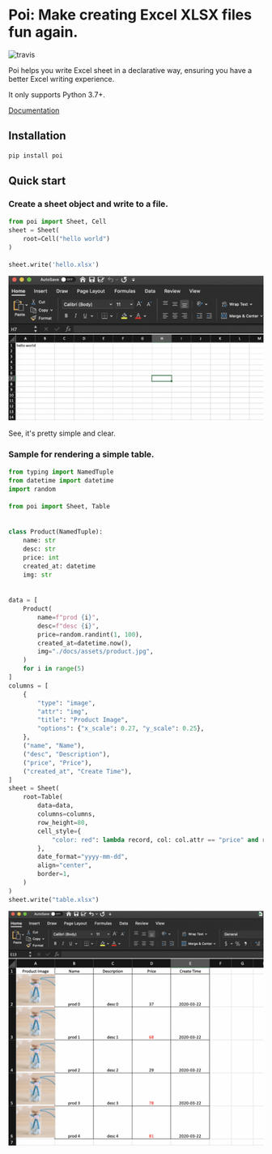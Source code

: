 # Poi: Make creating Excel XLSX files fun again.

![travis](https://travis-ci.org/baoshishu/poi.svg?branch=master)

Poi helps you write Excel sheet in a declarative way, ensuring you have a better Excel writing experience.

It only supports Python 3.7+.

[Documentation](https://baoshishu.github.io/poi)

## Installation

```bash
pip install poi
```

## Quick start

### Create a sheet object and write to a file.

```python
from poi import Sheet, Cell
sheet = Sheet(
    root=Cell("hello world")
)

sheet.write('hello.xlsx')
```

![hello](./docs/assets/hello.png)

See, it's pretty simple and clear.


### Sample for rendering a simple table.

```python
from typing import NamedTuple
from datetime import datetime
import random

from poi import Sheet, Table


class Product(NamedTuple):
    name: str
    desc: str
    price: int
    created_at: datetime
    img: str


data = [
    Product(
        name=f"prod {i}",
        desc=f"desc {i}",
        price=random.randint(1, 100),
        created_at=datetime.now(),
        img="./docs/assets/product.jpg",
    )
    for i in range(5)
]
columns = [
    {
        "type": "image",
        "attr": "img",
        "title": "Product Image",
        "options": {"x_scale": 0.27, "y_scale": 0.25},
    },
    ("name", "Name"),
    ("desc", "Description"),
    ("price", "Price"),
    ("created_at", "Create Time"),
]
sheet = Sheet(
    root=Table(
        data=data,
        columns=columns,
        row_height=80,
        cell_style={
            "color: red": lambda record, col: col.attr == "price" and record.price > 50
        },
        date_format="yyyy-mm-dd",
        align="center",
        border=1,
    )
)
sheet.write("table.xlsx")
```

![table](./docs/assets/table.png)
